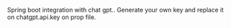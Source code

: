 Spring boot integration with chat gpt.. Generate your own key and replace it on chatgpt.api.key on prop file.
